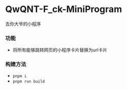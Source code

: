 # QwQNT-F_ck-MiniProgram

去你大爷的小程序

### 功能

- 将所有能够跳转网页的小程序卡片替换为url卡片

### 构建方法

- `pnpm i`
- `pnpm run build`
